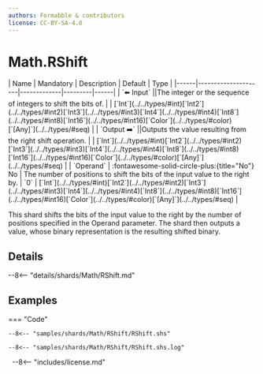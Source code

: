 ```yaml
---
authors: Formabble & contributors
license: CC-BY-SA-4.0
---
```



# Math.RShift

<div class="sh-parameters" markdown="1">
| Name | Mandatory | Description | Default | Type |
|------|---------------------|-------------|---------|------|
| `⬅️ Input` ||The integer or the sequence of integers to shift the bits of. | | [`Int`](../../types/#int)[`Int2`](../../types/#int2)[`Int3`](../../types/#int3)[`Int4`](../../types/#int4)[`Int8`](../../types/#int8)[`Int16`](../../types/#int16)[`Color`](../../types/#color)[`[Any]`](../../types/#seq) |
| `Output ➡️` ||Outputs the value resulting from the right shift operation. | | [`Int`](../../types/#int)[`Int2`](../../types/#int2)[`Int3`](../../types/#int3)[`Int4`](../../types/#int4)[`Int8`](../../types/#int8)[`Int16`](../../types/#int16)[`Color`](../../types/#color)[`[Any]`](../../types/#seq) |
| `Operand` | :fontawesome-solid-circle-plus:{title="No"} No  | The number of positions to shift the bits of the input value to the right by. | `0` | [`Int`](../../types/#int)[`Int2`](../../types/#int2)[`Int3`](../../types/#int3)[`Int4`](../../types/#int4)[`Int8`](../../types/#int8)[`Int16`](../../types/#int16)[`Color`](../../types/#color)[`[Any]`](../../types/#seq) |

</div>

This shard shifts the bits of the input value to the right by the number of positions specified in the Operand parameter. The shard then outputs a value, whose binary representation is the resulting shifted binary.

## Details

--8<-- "details/shards/Math/RShift.md"


## Examples

=== "Code"

  ```x86asm linenums="1"
  --8<-- "samples/shards/Math/RShift/RShift.shs"
  ```

  ```
  --8<-- "samples/shards/Math/RShift/RShift.shs.log"
  ```
&nbsp;
--8<-- "includes/license.md"

